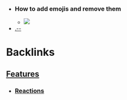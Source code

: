 - ### How to add emojis and remove them
    - ![](https://firebasestorage.googleapis.com/v0/b/firescript-577a2.appspot.com/o/imgs%2Fapp%2Fhelp-documentation%2FL5apSH6m5c.gif?alt=media&token=506b7589-f468-4feb-9601-358cb8d868c4)
- [.--](<.--.md>)

# Backlinks
## [Features](<Features.md>)
- ### [Reactions]([Reactions](<Reactions.md>))

